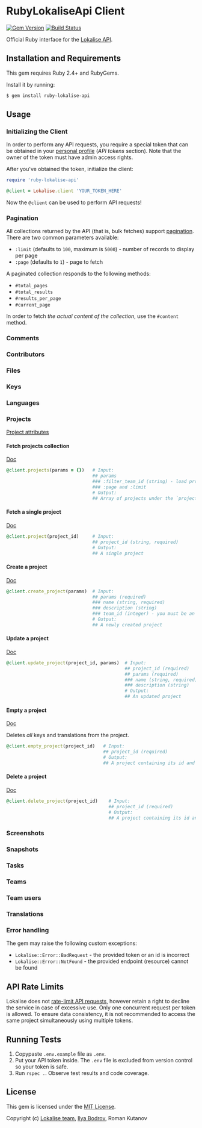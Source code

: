 # RubyLokaliseApi Client

[![Gem Version](https://badge.fury.io/rb/ruby-lokalise-api.svg)](https://badge.fury.io/rb/ruby-lokalise-api)
[![Build Status](https://travis-ci.org/lokalise/ruby-lokalise-api.svg?branch=master)](https://travis-ci.org/lokalise/ruby-lokalise-api)

Official Ruby interface for the [Lokalise API](https://lokalise.co/api2docs/ruby/).

## Installation and Requirements

This gem requires Ruby 2.4+ and RubyGems.

Install it by running:

```bash
$ gem install ruby-lokalise-api
```

## Usage

### Initializing the Client

In order to perform any API requests, you require a special token that can be obtained in your [personal profile](https://lokalise.co/profile#apitokens) (*API tokens* section). Note that the owner of the token must have admin access rights.

After you've obtained the token, initialize the client:

```ruby
require 'ruby-lokalise-api'

@client = Lokalise.client 'YOUR_TOKEN_HERE'
```

Now the `@client` can be used to perform API requests!

### Pagination

All collections returned by the API (that is, bulk fetches) support [pagination](https://lokalise.co/api2docs/php/#resource-pagination). There are two common parameters available:

* `:limit` (defaults to `100`, maximum is `5000`) - number of records to display per page
* `:page` (defaults  to `1`) - page to fetch

A paginated collection responds to the following methods:

* `#total_pages`
* `#total_results`
* `#results_per_page`
* `#current_page`

In order to fetch *the actual content of the collection*, use the `#content` method.

### Comments

### Contributors

### Files

### Keys

### Languages

### Projects

[Project attributes](https://lokalise.co/api2docs/php/#object-projects)

#### Fetch projects collection

[Doc](https://lokalise.co/api2docs/php/#transition-list-all-projects-get)

```ruby
@client.projects(params = {})   # Input:
                                ## params
                                ### :filter_team_id (string) - load projects only for the given team
                                ### :page and :limit
                                # Output:
                                ## Array of projects under the `projects` attribute 
```

#### Fetch a single project

[Doc](https://lokalise.co/api2docs/php/#transition-retrieve-a-project-get)

```ruby
@client.project(project_id)     # Input:
                                ## project_id (string, required)
                                # Output:
                                ## A single project 
```

#### Create a project

[Doc](https://lokalise.co/api2docs/php/#transition-create-a-project-post)

```ruby
@client.create_project(params)  # Input:
                                ## params (required)
                                ### name (string, required)
                                ### description (string)
                                ### team_id (integer) - you must be an admin of the chosen team. When omitted, defaults to the current team of the token's owner 
                                # Output:
                                ## A newly created project 

```

#### Update a project

[Doc](https://lokalise.co/api2docs/php/#transition-update-a-project-put)

```ruby
@client.update_project(project_id, params)  # Input:
                                            ## project_id (required)
                                            ## params (required)
                                            ### name (string, required)
                                            ### description (string)
                                            # Output:
                                            ## An updated project
```

#### Empty a project

[Doc](https://lokalise.co/api2docs/php/#transition-empty-a-project-put)

Deletes *all* keys and translations from the project.

```ruby
@client.empty_project(project_id)   # Input:
                                    ## project_id (required)
                                    # Output:
                                    ## A project containing its id and a `keys_deleted => true` attribute
```

#### Delete a project

[Doc](https://lokalise.co/api2docs/php/#transition-delete-a-project-delete)

```ruby
@client.delete_project(project_id)    # Input:
                                      ## project_id (required)
                                      # Output:
                                      ## A project containing its id and a `project_deleted => true` attribute
```

### Screenshots

### Snapshots

### Tasks

### Teams

### Team users

### Translations

### Error handling

The gem may raise the following custom exceptions:

* `Lokalise::Error::BadRequest` - the provided token or an id is incorrect
* `Lokalise::Error::NotFound` - the provided endpoint (resource) cannot be found

## API Rate Limits

Lokalise does not [rate-limit API requests](https://lokalise.co/api2docs/ruby/#resource-rate-limits), however retain a right to decline the service in case of excessive use. Only one concurrent request per token is allowed. To ensure data consistency, it is not recommended to access the same project simultaneously using multiple tokens.

## Running Tests

1. Copypaste `.env.example` file as `.env`.
2. Put your API token inside. The `.env` file is excluded from version control so your token is safe.
3. Run `rspec .`. Observe test results and code coverage.

## License

This gem is licensed under the [MIT License](https://github.com/lokalise/ruby-lokalise-api/blob/master/LICENSE).

Copyright (c) [Lokalise team](http://lokalise.co), [Ilya Bodrov](http://bodrovis.tech), Roman Kutanov